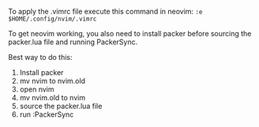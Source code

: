 To apply the .vimrc file execute this command in neovim:
`:e $HOME/.config/nvim/.vimrc`

To get neovim working, you also need to install packer before sourcing the packer.lua file and running PackerSync.

Best way to do this:
1. Install packer
2. mv nvim to nvim.old
3. open nvim
4. mv nvim.old to nvim
5. source the packer.lua file
6. run :PackerSync
